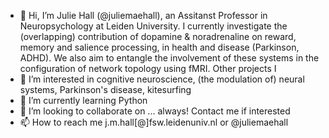 - 👋 Hi, I’m Julie Hall (@juliemaehall), an Assitanst Professor in Neuropsychology at Leiden University. I currently investigate the (overlapping) contribution of 
         dopamine & noradrenaline on reward, memory and salience processing, in health and disease (Parkinson, ADHD). We also aim to entangle the involvement of these systems in the configuration of 
         network topology using fMRI. Other projects I 
- 👀 I’m interested in cognitive neuroscience, (the modulation of) neural systems, Parkinson's disease, kitesurfing
- 🌱 I’m currently learning Python
- 💞️ I’m looking to collaborate on ... always! Contact me if interested 
- 📫 How to reach me j.m.hall[@]fsw.leidenuniv.nl or @juliemaehall 

